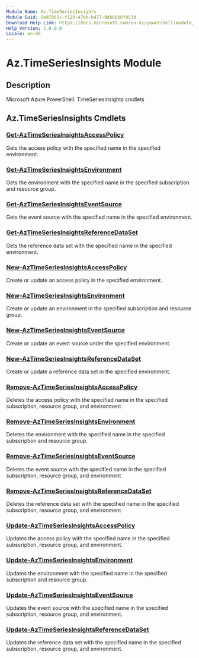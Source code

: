 ```yaml
---
Module Name: Az.TimeSeriesInsights
Module Guid: 6e97862c-f120-47db-b477-9db66b6f053d
Download Help Link: https://docs.microsoft.com/en-us/powershell/module/az.timeseriesinsights
Help Version: 1.0.0.0
Locale: en-US
---
```


# Az.TimeSeriesInsights Module
## Description
Microsoft Azure PowerShell: TimeSeriesInsights cmdlets

## Az.TimeSeriesInsights Cmdlets
### [Get-AzTimeSeriesInsightsAccessPolicy](Get-AzTimeSeriesInsightsAccessPolicy.md)
Gets the access policy with the specified name in the specified environment.

### [Get-AzTimeSeriesInsightsEnvironment](Get-AzTimeSeriesInsightsEnvironment.md)
Gets the environment with the specified name in the specified subscription and resource group.

### [Get-AzTimeSeriesInsightsEventSource](Get-AzTimeSeriesInsightsEventSource.md)
Gets the event source with the specified name in the specified environment.

### [Get-AzTimeSeriesInsightsReferenceDataSet](Get-AzTimeSeriesInsightsReferenceDataSet.md)
Gets the reference data set with the specified name in the specified environment.

### [New-AzTimeSeriesInsightsAccessPolicy](New-AzTimeSeriesInsightsAccessPolicy.md)
Create or update an access policy in the specified environment.

### [New-AzTimeSeriesInsightsEnvironment](New-AzTimeSeriesInsightsEnvironment.md)
Create or update an environment in the specified subscription and resource group.

### [New-AzTimeSeriesInsightsEventSource](New-AzTimeSeriesInsightsEventSource.md)
Create or update an event source under the specified environment.

### [New-AzTimeSeriesInsightsReferenceDataSet](New-AzTimeSeriesInsightsReferenceDataSet.md)
Create or update a reference data set in the specified environment.

### [Remove-AzTimeSeriesInsightsAccessPolicy](Remove-AzTimeSeriesInsightsAccessPolicy.md)
Deletes the access policy with the specified name in the specified subscription, resource group, and environment

### [Remove-AzTimeSeriesInsightsEnvironment](Remove-AzTimeSeriesInsightsEnvironment.md)
Deletes the environment with the specified name in the specified subscription and resource group.

### [Remove-AzTimeSeriesInsightsEventSource](Remove-AzTimeSeriesInsightsEventSource.md)
Deletes the event source with the specified name in the specified subscription, resource group, and environment

### [Remove-AzTimeSeriesInsightsReferenceDataSet](Remove-AzTimeSeriesInsightsReferenceDataSet.md)
Deletes the reference data set with the specified name in the specified subscription, resource group, and environment

### [Update-AzTimeSeriesInsightsAccessPolicy](Update-AzTimeSeriesInsightsAccessPolicy.md)
Updates the access policy with the specified name in the specified subscription, resource group, and environment.

### [Update-AzTimeSeriesInsightsEnvironment](Update-AzTimeSeriesInsightsEnvironment.md)
Updates the environment with the specified name in the specified subscription and resource group.

### [Update-AzTimeSeriesInsightsEventSource](Update-AzTimeSeriesInsightsEventSource.md)
Updates the event source with the specified name in the specified subscription, resource group, and environment.

### [Update-AzTimeSeriesInsightsReferenceDataSet](Update-AzTimeSeriesInsightsReferenceDataSet.md)
Updates the reference data set with the specified name in the specified subscription, resource group, and environment.

